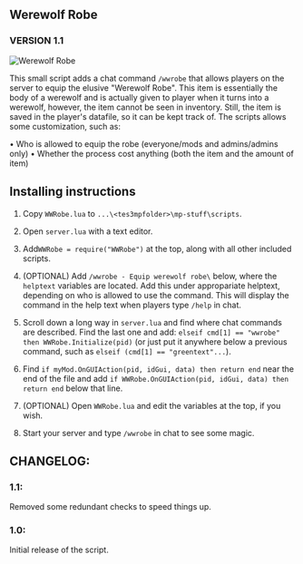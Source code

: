 ﻿## Werewolf Robe
### VERSION 1.1

![Werewolf Robe](https://i.imgur.com/7Ylemds.png)

This small script adds a chat command `/wwrobe` that allows players on the server to equip the elusive "Werewolf Robe". This item is essentially the body of a werewolf and is actually given to player when it turns into a werewolf, however, the item cannot be seen in inventory. Still, the item is saved in the player's datafile, so it can be kept track of. The scripts allows some customization, such as:

• Who is allowed to equip the robe (everyone/mods and admins/admins only)
• Whether the process cost anything (both the item and the amount of item)

## Installing instructions

1) Copy `WWRobe.lua` to `...\<tes3mpfolder>\mp-stuff\scripts`.

2) Open `server.lua` with a text editor.

3) Add`WWRobe = require("WWRobe")` at the top, along with all other included scripts.

4) (OPTIONAL) Add `/wwrobe - Equip werewolf robe\` below, where the `helptext` variables are located. Add this under appropariate helptext, depending on who is allowed to use the command. This will display the command in the help text when players type `/help` in chat.

5) Scroll down a long way in `server.lua` and find where chat commands are described. Find the last one and add:
`elseif cmd[1] == "wwrobe" then WWRobe.Initialize(pid)`
(or just put it anywhere below a previous command, such as `elseif (cmd[1] == "greentext"...`).

6) Find `if myMod.OnGUIAction(pid, idGui, data) then return end` near the end of the file and add `if WWRobe.OnGUIAction(pid, idGui, data) then return end` below that line.

7) (OPTIONAL) Open `WWRobe.lua` and edit the variables at the top, if you wish.

8) Start your server and type `/wwrobe` in chat to see some magic.

## CHANGELOG:
### 1.1:
Removed some redundant checks to speed things up.

### 1.0:
Initial release of the script.
